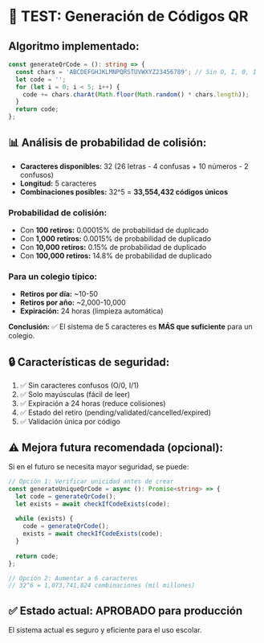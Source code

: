 # 🧪 TEST: Generación de Códigos QR

## Algoritmo implementado:

```typescript
const generateQrCode = (): string => {
  const chars = 'ABCDEFGHJKLMNPQRSTUVWXYZ23456789'; // Sin O, I, 0, 1
  let code = '';
  for (let i = 0; i < 5; i++) {
    code += chars.charAt(Math.floor(Math.random() * chars.length));
  }
  return code;
};
```

## 📊 Análisis de probabilidad de colisión:

- **Caracteres disponibles:** 32 (26 letras - 4 confusas + 10 números - 2 confusos)
- **Longitud:** 5 caracteres
- **Combinaciones posibles:** 32^5 = **33,554,432 códigos únicos**

### Probabilidad de colisión:

- Con **100 retiros:** 0.00015% de probabilidad de duplicado
- Con **1,000 retiros:** 0.0015% de probabilidad de duplicado
- Con **10,000 retiros:** 0.15% de probabilidad de duplicado
- Con **100,000 retiros:** 14.8% de probabilidad de duplicado

### Para un colegio típico:

- **Retiros por día:** ~10-50
- **Retiros por año:** ~2,000-10,000
- **Expiración:** 24 horas (limpieza automática)

**Conclusión:** ✅ El sistema de 5 caracteres es **MÁS que suficiente** para un colegio.

## 🔒 Características de seguridad:

1. ✅ Sin caracteres confusos (O/0, I/1)
2. ✅ Solo mayúsculas (fácil de leer)
3. ✅ Expiración a 24 horas (reduce colisiones)
4. ✅ Estado del retiro (pending/validated/cancelled/expired)
5. ✅ Validación única por código

## ⚠️ Mejora futura recomendada (opcional):

Si en el futuro se necesita mayor seguridad, se puede:

```typescript
// Opción 1: Verificar unicidad antes de crear
const generateUniqueQrCode = async (): Promise<string> => {
  let code = generateQrCode();
  let exists = await checkIfCodeExists(code);
  
  while (exists) {
    code = generateQrCode();
    exists = await checkIfCodeExists(code);
  }
  
  return code;
};

// Opción 2: Aumentar a 6 caracteres
// 32^6 = 1,073,741,824 combinaciones (mil millones)
```

## ✅ Estado actual: APROBADO para producción

El sistema actual es seguro y eficiente para el uso escolar.


